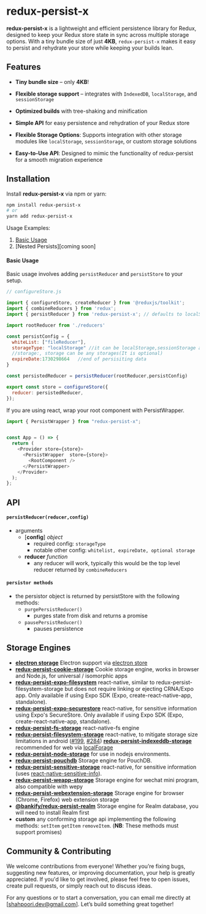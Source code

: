 # redux-persist-x

**redux-persist-x** is a lightweight and efficient persistence library for Redux, designed to keep your Redux store state in sync across multiple storage options. With a tiny bundle size of just **4KB**, `redux-persist-x` makes it easy to persist and rehydrate your store while keeping your builds lean.

## Features
- **Tiny bundle size** – only **4KB**!
- **Flexible storage support** – integrates with `IndexedDB`, `localStorage`, and `sessionStorage`
- **Optimized builds** with tree-shaking and minification
- **Simple API** for easy persistence and rehydration of your Redux store

- **Flexible Storage Options**: Supports integration with other storage modules like `localStorage`, `sessionStorage`, or custom storage solutions
- **Easy-to-Use API**: Designed to mimic the functionality of redux-persist for a smooth migration experience

## Installation

Install **redux-persist-x** via npm or yarn:

```bash
npm install redux-persist-x
# or
yarn add redux-persist-x


```

Usage Examples:
1. [Basic Usage](#basic-usage)
2. [Nested Persists][coming soon]


#### Basic Usage
Basic usage involves adding `persistReducer` and `persistStore` to your setup.

```js
// configureStore.js

import { configureStore, createReducer } from '@reduxjs/toolkit';
import { combineReducers } from 'redux';
import { persistReducer } from 'redux-persist-x'; // defaults to localStorage for web

import rootReducer from './reducers'

const persistConfig = {
  whiteList: ["fileReducer"],
  storageType: "localStorage" //it can be localStorage,sessionStorage and indexedDB 
  //storage:, storage can be any storages(It is optional)
  expireDate:1730298664   //end of persisiting data 
}

const persistedReducer = persistReducer(rootReducer,persistConfig)

export const store = configureStore({
  reducer: persistedReducer,
});

```

If you are using react, wrap your root component with PersistWrapper.

```js
import { PersistWrapper } from "redux-persist-x";


const App = () => {
  return (
    <Provider store={store}>
      <PersistWrapper  store={store}>
        <RootComponent />
      </PersistWrapper>
    </Provider>
  );
};
```


## API

#### `persistReducer(reducer,config)`
  - arguments
    - [**config**] *object*
      - required config: `storageType`
      - notable other config: `whitelist, expireDate, optional storage`
    - **reducer** *function*
      - any reducer will work, typically this would be the top level reducer returned by `combineReducers`
  

#### `persistor methods`
  - the persistor object is returned by persistStore with the following methods:
    - `purgePersistReducer()`
      - purges state from disk and returns a promise
    - `pausePersistReducer()`
      - pauses persistence



## Storage Engines
- **[electron storage](https://github.com/psperber/redux-persist-electron-storage)** Electron support via [electron store](https://github.com/sindresorhus/electron-store)
- **[redux-persist-cookie-storage](https://github.com/abersager/redux-persist-cookie-storage)** Cookie storage engine, works in browser and Node.js, for universal / isomorphic apps
- **[redux-persist-expo-filesystem](https://github.com/t73liu/redux-persist-expo-filesystem)** react-native, similar to redux-persist-filesystem-storage but does not require linking or ejecting CRNA/Expo app. Only available if using Expo SDK (Expo, create-react-native-app, standalone).
- **[redux-persist-expo-securestore](https://github.com/Cretezy/redux-persist-expo-securestore)** react-native, for sensitive information using Expo's SecureStore. Only available if using Expo SDK (Expo, create-react-native-app, standalone).
- **[redux-persist-fs-storage](https://github.com/leethree/redux-persist-fs-storage)** react-native-fs engine
- **[redux-persist-filesystem-storage](https://github.com/robwalkerco/redux-persist-filesystem-storage)** react-native, to mitigate storage size limitations in android ([#199](https://github.com/rt2zz/redux-persist/issues/199), [#284](https://github.com/rt2zz/redux-persist/issues/284))
  **[redux-persist-indexeddb-storage](https://github.com/machester4/redux-persist-indexeddb-storage)** recommended for web via [localForage](https://github.com/localForage/localForage)
- **[redux-persist-node-storage](https://github.com/pellejacobs/redux-persist-node-storage)** for use in nodejs environments.
- **[redux-persist-pouchdb](https://github.com/yanick/redux-persist-pouchdb)** Storage engine for PouchDB.
- **[redux-persist-sensitive-storage](https://github.com/CodingZeal/redux-persist-sensitive-storage)** react-native, for sensitive information (uses [react-native-sensitive-info](https://github.com/mCodex/react-native-sensitive-info)).
- **[redux-persist-weapp-storage](https://github.com/cuijiemmx/redux-casa/tree/master/packages/redux-persist-weapp-storage)** Storage engine for wechat mini program, also compatible with wepy
- **[redux-persist-webextension-storage](https://github.com/ssorallen/redux-persist-webextension-storage)** Storage engine for browser (Chrome, Firefox) web extension storage
- **[@bankify/redux-persist-realm](https://github.com/bankifyio/redux-persist-realm)** Storage engine for Realm database, you will need to install Realm first
- **custom** any conforming storage api implementing the following methods: `setItem` `getItem` `removeItem`. (**NB**: These methods must support promises)

## Community & Contributing

We welcome contributions from everyone! Whether you’re fixing bugs, suggesting new features, or improving documentation, your help is greatly appreciated. If you'd like to get involved, please feel free to open issues, create pull requests, or simply reach out to discuss ideas.

For any questions or to start a conversation, you can email me directly at [shahpoori.dev@gmail.com]. Let’s build something great together!

